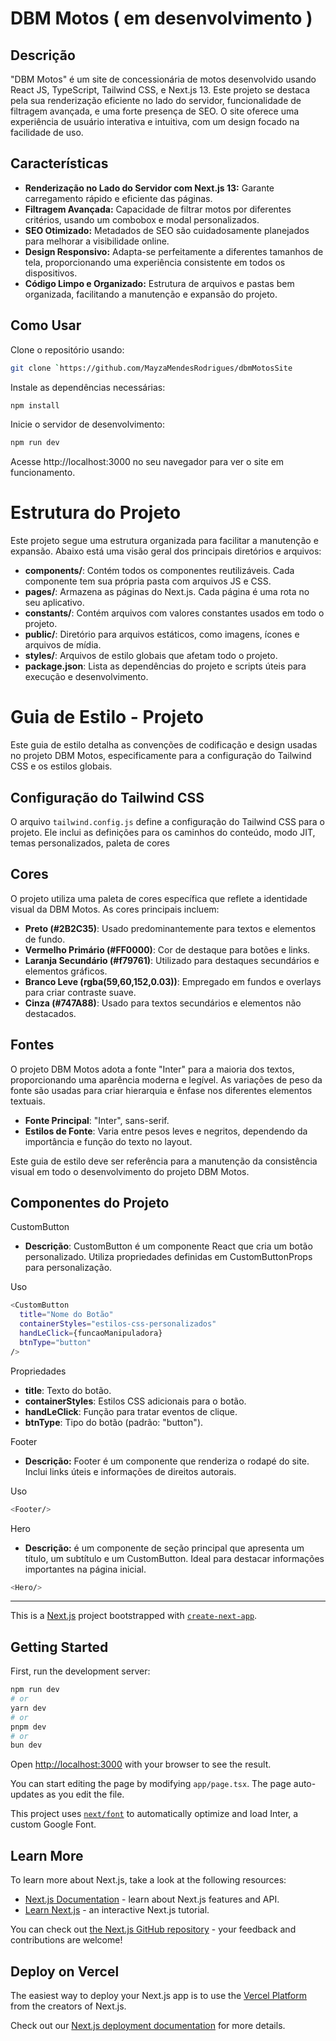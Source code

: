 # DBM Motos ( em desenvolvimento )

## Descrição
"DBM Motos" é um site de concessionária de motos desenvolvido usando React JS, TypeScript, Tailwind CSS, e Next.js 13. Este projeto se destaca pela sua renderização eficiente no lado do servidor, funcionalidade de filtragem avançada, e uma forte presença de SEO. O site oferece uma experiência de usuário interativa e intuitiva, com um design focado na facilidade de uso.

## Características
- **Renderização no Lado do Servidor com Next.js 13:** Garante carregamento rápido e eficiente das páginas.
- **Filtragem Avançada:** Capacidade de filtrar motos por diferentes critérios, usando um combobox e modal personalizados.
- **SEO Otimizado:** Metadados de SEO são cuidadosamente planejados para melhorar a visibilidade online.
- **Design Responsivo:** Adapta-se perfeitamente a diferentes tamanhos de tela, proporcionando uma experiência consistente em todos os dispositivos.
- **Código Limpo e Organizado:** Estrutura de arquivos e pastas bem organizada, facilitando a manutenção e expansão do projeto.

## Como Usar
Clone o repositório usando:

```bash
git clone `https://github.com/MayzaMendesRodrigues/dbmMotosSite
```
Instale as dependências necessárias:

```bash
npm install
```

Inicie o servidor de desenvolvimento:

```bash 
npm run dev
```

Acesse http://localhost:3000 no seu navegador para ver o site em funcionamento.

# Estrutura do Projeto

Este projeto segue uma estrutura organizada para facilitar a manutenção e expansão. Abaixo está uma visão geral dos principais diretórios e arquivos:


- **components/**: Contém todos os componentes reutilizáveis. Cada componente tem sua própria pasta com arquivos JS e CSS.
- **pages/**: Armazena as páginas do Next.js. Cada página é uma rota no seu aplicativo.
- **constants/**: Contém arquivos com valores constantes usados em todo o projeto.
- **public/**: Diretório para arquivos estáticos, como imagens, ícones e arquivos de mídia.
- **styles/**: Arquivos de estilo globais que afetam todo o projeto.
- **package.json**: Lista as dependências do projeto e scripts úteis para execução e desenvolvimento.

# Guia de Estilo - Projeto 


Este guia de estilo detalha as convenções de codificação e design usadas no projeto DBM Motos, especificamente para a configuração do Tailwind CSS e os estilos globais.



## Configuração do Tailwind CSS

O arquivo `tailwind.config.js` define a configuração do Tailwind CSS para o projeto. Ele inclui as definições para os caminhos do conteúdo, modo JIT, temas personalizados, paleta de cores

## Cores

O projeto utiliza uma paleta de cores específica que reflete a identidade visual da DBM Motos. As cores principais incluem:

- **Preto (#2B2C35)**: Usado predominantemente para textos e elementos de fundo.
- **Vermelho Primário (#FF0000)**: Cor de destaque para botões e links.
- **Laranja Secundário (#f79761)**: Utilizado para destaques secundários e elementos gráficos.
- **Branco Leve (rgba(59,60,152,0.03))**: Empregado em fundos e overlays para criar contraste suave.
- **Cinza (#747A88)**: Usado para textos secundários e elementos não destacados.

## Fontes

O projeto DBM Motos adota a fonte "Inter" para a maioria dos textos, proporcionando uma aparência moderna e legível. As variações de peso da fonte são usadas para criar hierarquia e ênfase nos diferentes elementos textuais.

- **Fonte Principal**: "Inter", sans-serif.
- **Estilos de Fonte**: Varia entre pesos leves e negritos, dependendo da importância e função do texto no layout.


Este guia de estilo deve ser referência para a manutenção da consistência visual em todo o desenvolvimento do projeto DBM Motos.

## Componentes do Projeto

CustomButton
- **Descrição**: CustomButton é um componente React que cria um botão personalizado. Utiliza propriedades definidas em CustomButtonProps para personalização.

Uso
```bash 
<CustomButton
  title="Nome do Botão"
  containerStyles="estilos-css-personalizados"
  handLeClick={funcaoManipuladora}
  btnType="button"
/>
```

Propriedades

- **title**: Texto do botão.
- **containerStyles**: Estilos CSS adicionais para o botão.
- **handLeClick**: Função para tratar eventos de clique.
- **btnType**: Tipo do botão (padrão: "button").

Footer

- **Descrição:** Footer é um componente que renderiza o rodapé do site. Inclui links úteis e informações de direitos autorais.

Uso

 ```bash 
<Footer/>
```


Hero 

- **Descrição:** é um componente de seção principal que apresenta um título, um subtítulo e um CustomButton. Ideal para destacar informações importantes na página inicial.

  

 ```bash 
<Hero/>
```








----------------------------------------------------------------------

This is a [Next.js](https://nextjs.org/) project bootstrapped with [`create-next-app`](https://github.com/vercel/next.js/tree/canary/packages/create-next-app).

## Getting Started

First, run the development server:

```bash
npm run dev
# or
yarn dev
# or
pnpm dev
# or
bun dev
```

Open [http://localhost:3000](http://localhost:3000) with your browser to see the result.

You can start editing the page by modifying `app/page.tsx`. The page auto-updates as you edit the file.

This project uses [`next/font`](https://nextjs.org/docs/basic-features/font-optimization) to automatically optimize and load Inter, a custom Google Font.

## Learn More

To learn more about Next.js, take a look at the following resources:

- [Next.js Documentation](https://nextjs.org/docs) - learn about Next.js features and API.
- [Learn Next.js](https://nextjs.org/learn) - an interactive Next.js tutorial.

You can check out [the Next.js GitHub repository](https://github.com/vercel/next.js/) - your feedback and contributions are welcome!

## Deploy on Vercel

The easiest way to deploy your Next.js app is to use the [Vercel Platform](https://vercel.com/new?utm_medium=default-template&filter=next.js&utm_source=create-next-app&utm_campaign=create-next-app-readme) from the creators of Next.js.

Check out our [Next.js deployment documentation](https://nextjs.org/docs/deployment) for more details.
